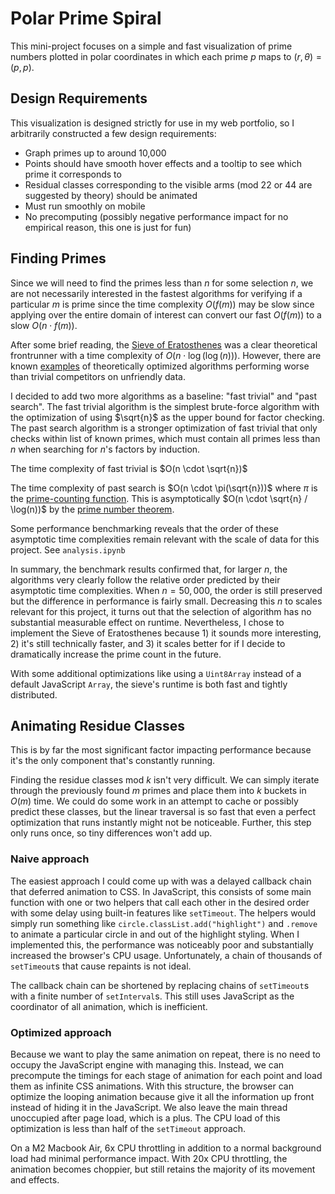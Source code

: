 # Polar Prime Spiral

This mini-project focuses on a simple and fast visualization of prime numbers plotted in polar coordinates in which each prime $p$ maps to $(r, \theta) = (p, p)$.

## Design Requirements

This visualization is designed strictly for use in my web portfolio, so I arbitrarily constructed a few design requirements:

- Graph primes up to around 10,000
- Points should have smooth hover effects and a tooltip to see which prime it corresponds to
- Residual classes corresponding to the visible arms (mod 22 or 44 are suggested by theory) should be animated
- Must run smoothly on mobile
- No precomputing (possibly negative performance impact for no empirical reason, this one is just for fun)

## Finding Primes

Since we will need to find the primes less than $n$ for some selection $n$, we are not necessarily interested in the fastest algorithms for verifying if a particular $m$ is prime since the time complexity $O(f(m))$ may be slow since applying over the entire domain of interest can convert our fast $O(f(m))$ to a slow $O(n \cdot f(m))$.

After some brief reading, the [Sieve of Eratosthenes](https://en.wikipedia.org/wiki/Sieve_of_Eratosthenes) was a clear theoretical frontrunner with a time complexity of $O(n \cdot \log(\log(n)))$. However, there are known [examples](https://youtu.be/sX2nF1fW7kI?si=lzpgIdKQMz96b_Cu&t=2113) of theoretically optimized algorithms performing worse than trivial competitors on unfriendly data.

I decided to add two more algorithms as a baseline: "fast trivial" and "past search". The fast trivial algorithm is the simplest brute-force algorithm with the optimization of using $\sqrt{n}$ as the upper bound for factor checking. The past search algorithm is a stronger optimization of fast trivial that only checks within list of known primes, which must contain all primes less than $n$ when searching for $n$'s factors by induction.

The time complexity of fast trivial is $O(n \cdot \sqrt{n})$

The time complexity of past search is $O(n \cdot \pi(\sqrt{n}))$ where $\pi$ is the [prime-counting function](https://en.wikipedia.org/wiki/Prime-counting_function). This is asymptotically $O(n \cdot \sqrt{n} / \log(n))$ by the [prime number theorem](https://en.wikipedia.org/wiki/Prime_number_theorem).

Some performance benchmarking reveals that the order of these asymptotic time complexities remain relevant with the scale of data for this project. See `analysis.ipynb`

In summary, the benchmark results confirmed that, for larger $n$, the algorithms very clearly follow the relative order predicted by their asymptotic time complexities. When $n = 50,000$, the order is still preserved but the difference in performance is fairly small. Decreasing this $n$ to scales relevant for this project, it turns out that the selection of algorithm has no substantial measurable effect on runtime. Nevertheless, I chose to implement the Sieve of Eratosthenes because 1) it sounds more interesting, 2) it's still technically faster, and 3) it scales better for if I decide to dramatically increase the prime count in the future.

With some additional optimizations like using a `Uint8Array` instead of a default JavaScript `Array`, the sieve's runtime is both fast and tightly distributed.

## Animating Residue Classes

This is by far the most significant factor impacting performance because it's the only component that's constantly running.

Finding the residue classes mod $k$ isn't very difficult. We can simply iterate through the previously found $m$ primes and place them into $k$ buckets in $O(m)$ time. We could do some work in an attempt to cache or possibly predict these classes, but the linear traversal is so fast that even a perfect optimization that runs instantly might not be noticeable. Further, this step only runs once, so tiny differences won't add up.

### Naive approach

The easiest approach I could come up with was a delayed callback chain that deferred animation to CSS. In JavaScript, this consists of some main function with one or two helpers that call each other in the desired order with some delay using built-in features like `setTimeout`. The helpers would simply run something like `circle.classList.add("highlight")` and `.remove` to animate a particular circle in and out of the highlight styling. When I implemented this, the performance was noticeably poor and substantially increased the browser's CPU usage. Unfortunately, a chain of thousands of `setTimeout`s that cause repaints is not ideal.

The callback chain can be shortened by replacing chains of `setTimeout`s with a finite number of `setInterval`s. This still uses JavaScript as the coordinator of all animation, which is inefficient.

### Optimized approach

Because we want to play the same animation on repeat, there is no need to occupy the JavaScript engine with managing this. Instead, we can precompute the timings for each stage of animation for each point and load them as infinite CSS animations. With this structure, the browser can optimize the looping animation because give it all the information up front instead of hiding it in the JavaScript. We also leave the main thread unoccupied after page load, which is a plus. The CPU load of this optimization is less than half of the `setTimeout` approach.

On a M2 Macbook Air, 6x CPU throttling in addition to a normal background load had minimal performance impact. With 20x CPU throttling, the animation becomes choppier, but still retains the majority of its movement and effects.
